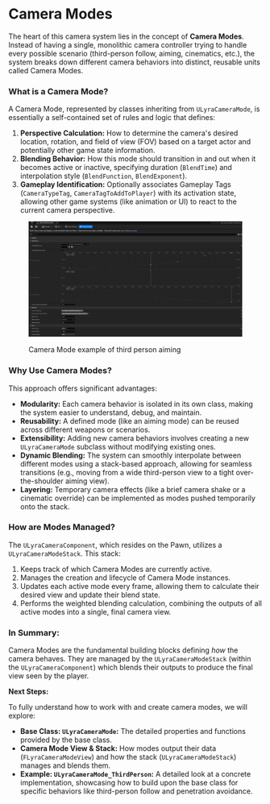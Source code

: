 # Camera Modes

The heart of this camera system lies in the concept of **Camera Modes**. Instead of having a single, monolithic camera controller trying to handle every possible scenario (third-person follow, aiming, cinematics, etc.), the system breaks down different camera behaviors into distinct, reusable units called Camera Modes.

### **What is a Camera Mode?**

A Camera Mode, represented by classes inheriting from `ULyraCameraMode`, is essentially a self-contained set of rules and logic that defines:

1. **Perspective Calculation:** How to determine the camera's desired location, rotation, and field of view (FOV) based on a target actor and potentially other game state information.
2. **Blending Behavior:** How this mode should transition in and out when it becomes active or inactive, specifying duration (`BlendTime`) and interpolation style (`BlendFunction`, `BlendExponent`).
3. **Gameplay Identification:** Optionally associates Gameplay Tags (`CameraTypeTag`, `CameraTagToAddToPlayer`) with its activation state, allowing other game systems (like animation or UI) to react to the current camera perspective.

<figure><img src="../../../.gitbook/assets/image (2) (1) (1) (1) (1) (1) (1).png" alt=""><figcaption><p>Camera Mode example of third person aiming</p></figcaption></figure>

### **Why Use Camera Modes?**

This approach offers significant advantages:

* **Modularity:** Each camera behavior is isolated in its own class, making the system easier to understand, debug, and maintain.
* **Reusability:** A defined mode (like an aiming mode) can be reused across different weapons or scenarios.
* **Extensibility:** Adding new camera behaviors involves creating a new `ULyraCameraMode` subclass without modifying existing ones.
* **Dynamic Blending:** The system can smoothly interpolate between different modes using a stack-based approach, allowing for seamless transitions (e.g., moving from a wide third-person view to a tight over-the-shoulder aiming view).
* **Layering:** Temporary camera effects (like a brief camera shake or a cinematic override) can be implemented as modes pushed temporarily onto the stack.

### **How are Modes Managed?**

The `ULyraCameraComponent`, which resides on the Pawn, utilizes a `ULyraCameraModeStack`. This stack:

1. Keeps track of which Camera Modes are currently active.
2. Manages the creation and lifecycle of Camera Mode instances.
3. Updates each active mode every frame, allowing them to calculate their desired view and update their blend state.
4. Performs the weighted blending calculation, combining the outputs of all active modes into a single, final camera view.

### **In Summary:**

Camera Modes are the fundamental building blocks defining _how_ the camera behaves. They are managed by the `ULyraCameraModeStack` (within the `ULyraCameraComponent`) which blends their outputs to produce the final view seen by the player.

**Next Steps:**

To fully understand how to work with and create camera modes, we will explore:

* **Base Class: `ULyraCameraMode`:** The detailed properties and functions provided by the base class.
* **Camera Mode View & Stack:** How modes output their data (`FLyraCameraModeView`) and how the stack (`ULyraCameraModeStack`) manages and blends them.
* **Example: `ULyraCameraMode_ThirdPerson`:** A detailed look at a concrete implementation, showcasing how to build upon the base class for specific behaviors like third-person follow and penetration avoidance.

